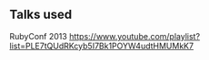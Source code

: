 

## Talks used

RubyConf 2013 https://www.youtube.com/playlist?list=PLE7tQUdRKcyb5I7Bk1POYW4udtHMUMkK7
